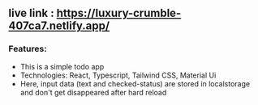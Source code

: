 ## live link : https://luxury-crumble-407ca7.netlify.app/
### Features:
- This is a simple todo app 
- Technologies: React, Typescript, Tailwind CSS, Material Ui
- Here, input data (text and checked-status) are stored in localstorage and don't get disappeared after hard reload